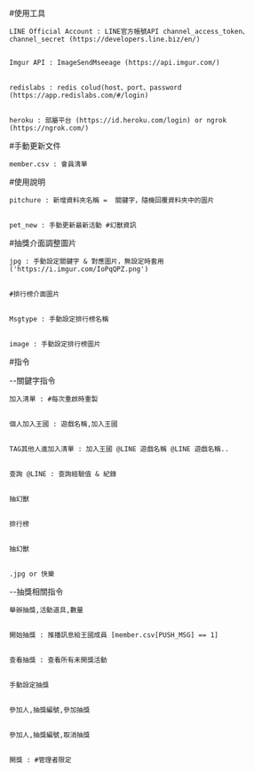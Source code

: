 #使用工具


    LINE Official Account : LINE官方帳號API channel_access_token、channel_secret (https://developers.line.biz/en/)


    Imgur API : ImageSendMseeage (https://api.imgur.com/)


    redislabs : redis colud(host、port、password (https://app.redislabs.com/#/login)


    heroku : 部屬平台 (https://id.heroku.com/login) or ngrok (https://ngrok.com/)


#手動更新文件


    member.csv : 會員清單



#使用說明

    pitchure : 新增資料夾名稱 =  關鍵字，隨機回覆資料夾中的圖片


    pet_new : 手動更新最新活動 #幻獸資訊


#抽獎介面調整圖片


    jpg : 手動設定關鍵字 & 對應圖片，無設定時套用('https://i.imgur.com/IoPqQPZ.png')


    #排行榜介面圖片


    Msgtype : 手動設定排行榜名稱


    image : 手動設定排行榜圖片


#指令

--關鍵字指令


    加入清單 : #每次重啟時重製

    
    個人加入王國 : 遊戲名稱,加入王國

    
    TAG其他人進加入清單 : 加入王國 @LINE 遊戲名稱 @LINE 遊戲名稱.. 
    
    
    查詢 @LINE : 查詢經驗值 & 紀錄


    抽幻獸


    排行榜


    抽幻獸


    .jpg or 快樂


  --抽獎相關指令


    舉辦抽獎,活動道具,數量


    開始抽獎 : 推播訊息給王國成員 [member.csv[PUSH_MSG] == 1]


    查看抽獎 : 查看所有未開獎活動


    手動設定抽獎


    參加人,抽獎編號,參加抽獎


    參加人,抽獎編號,取消抽獎


    開獎 : #管理者限定
